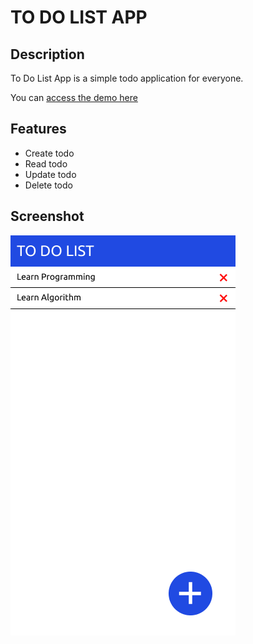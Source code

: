 # TO DO LIST APP

## Description

To Do List App is a simple todo application for everyone.

You can [access the demo here](https://www.figma.com/proto/Z1bsUAjpBnrihfC1KIKsg1jI/TO-DO-LIST?scaling=scale-down&node-id=1%3A2)

## Features

* Create todo
* Read todo
* Update todo
* Delete todo

## Screenshot

![TODO_LIST](./todo_list.png)